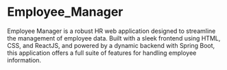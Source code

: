 # Employee_Manager
 Employee Manager is a robust HR web application designed to streamline the management of employee data. Built with a sleek frontend using HTML, CSS, and ReactJS, and powered by a dynamic backend with Spring Boot, this application offers a full suite of features for handling employee information.
